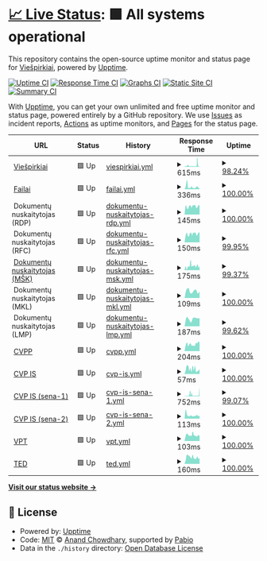 # [📈 Live Status](https://viespirkiu-grupe.github.io/status): <!--live status--> **🟩 All systems operational**

This repository contains the open-source uptime monitor and status page for [Viešpirkiai](https://viespirkiai.top), powered by [Upptime](https://github.com/upptime/upptime).

[![Uptime CI](https://github.com/viespirkiu-grupe/status/workflows/Uptime%20CI/badge.svg)](https://github.com/viespirkiu-grupe/status/actions?query=workflow%3A%22Uptime+CI%22)
[![Response Time CI](https://github.com/viespirkiu-grupe/status/workflows/Response%20Time%20CI/badge.svg)](https://github.com/viespirkiu-grupe/status/actions?query=workflow%3A%22Response+Time+CI%22)
[![Graphs CI](https://github.com/viespirkiu-grupe/status/workflows/Graphs%20CI/badge.svg)](https://github.com/viespirkiu-grupe/status/actions?query=workflow%3A%22Graphs+CI%22)
[![Static Site CI](https://github.com/viespirkiu-grupe/status/workflows/Static%20Site%20CI/badge.svg)](https://github.com/viespirkiu-grupe/status/actions?query=workflow%3A%22Static+Site+CI%22)
[![Summary CI](https://github.com/viespirkiu-grupe/status/workflows/Summary%20CI/badge.svg)](https://github.com/viespirkiu-grupe/status/actions?query=workflow%3A%22Summary+CI%22)

With [Upptime](https://upptime.js.org), you can get your own unlimited and free uptime monitor and status page, powered entirely by a GitHub repository. We use [Issues](https://github.com/viespirkiu-grupe/status/issues) as incident reports, [Actions](https://github.com/viespirkiu-grupe/status/actions) as uptime monitors, and [Pages](https://viespirkiu-grupe.github.io/status) for the status page.

<!--start: status pages-->
<!-- This summary is generated by Upptime (https://github.com/upptime/upptime) -->
<!-- Do not edit this manually, your changes will be overwritten -->
<!-- prettier-ignore -->
| URL | Status | History | Response Time | Uptime |
| --- | ------ | ------- | ------------- | ------ |
| <img alt="" src="https://viespirkiai.top/icons/icon.png" height="13"> [Viešpirkiai](https://viespirkiai.top) | 🟩 Up | [viespirkiai.yml](https://github.com/Viespirkiu-grupe/status/commits/HEAD/history/viespirkiai.yml) | <details><summary><img alt="Response time graph" src="./graphs/viespirkiai/response-time-week.png" height="20"> 615ms</summary><br><a href="https://status.viespirkiai.top/history/viespirkiai"><img alt="Response time 572" src="https://img.shields.io/endpoint?url=https%3A%2F%2Fraw.githubusercontent.com%2FViespirkiu-grupe%2Fstatus%2FHEAD%2Fapi%2Fviespirkiai%2Fresponse-time.json"></a><br><a href="https://status.viespirkiai.top/history/viespirkiai"><img alt="24-hour response time 267" src="https://img.shields.io/endpoint?url=https%3A%2F%2Fraw.githubusercontent.com%2FViespirkiu-grupe%2Fstatus%2FHEAD%2Fapi%2Fviespirkiai%2Fresponse-time-day.json"></a><br><a href="https://status.viespirkiai.top/history/viespirkiai"><img alt="7-day response time 615" src="https://img.shields.io/endpoint?url=https%3A%2F%2Fraw.githubusercontent.com%2FViespirkiu-grupe%2Fstatus%2FHEAD%2Fapi%2Fviespirkiai%2Fresponse-time-week.json"></a><br><a href="https://status.viespirkiai.top/history/viespirkiai"><img alt="30-day response time 572" src="https://img.shields.io/endpoint?url=https%3A%2F%2Fraw.githubusercontent.com%2FViespirkiu-grupe%2Fstatus%2FHEAD%2Fapi%2Fviespirkiai%2Fresponse-time-month.json"></a><br><a href="https://status.viespirkiai.top/history/viespirkiai"><img alt="1-year response time 572" src="https://img.shields.io/endpoint?url=https%3A%2F%2Fraw.githubusercontent.com%2FViespirkiu-grupe%2Fstatus%2FHEAD%2Fapi%2Fviespirkiai%2Fresponse-time-year.json"></a></details> | <details><summary><a href="https://status.viespirkiai.top/history/viespirkiai">98.24%</a></summary><a href="https://status.viespirkiai.top/history/viespirkiai"><img alt="All-time uptime 98.30%" src="https://img.shields.io/endpoint?url=https%3A%2F%2Fraw.githubusercontent.com%2FViespirkiu-grupe%2Fstatus%2FHEAD%2Fapi%2Fviespirkiai%2Fuptime.json"></a><br><a href="https://status.viespirkiai.top/history/viespirkiai"><img alt="24-hour uptime 100.00%" src="https://img.shields.io/endpoint?url=https%3A%2F%2Fraw.githubusercontent.com%2FViespirkiu-grupe%2Fstatus%2FHEAD%2Fapi%2Fviespirkiai%2Fuptime-day.json"></a><br><a href="https://status.viespirkiai.top/history/viespirkiai"><img alt="7-day uptime 98.24%" src="https://img.shields.io/endpoint?url=https%3A%2F%2Fraw.githubusercontent.com%2FViespirkiu-grupe%2Fstatus%2FHEAD%2Fapi%2Fviespirkiai%2Fuptime-week.json"></a><br><a href="https://status.viespirkiai.top/history/viespirkiai"><img alt="30-day uptime 98.30%" src="https://img.shields.io/endpoint?url=https%3A%2F%2Fraw.githubusercontent.com%2FViespirkiu-grupe%2Fstatus%2FHEAD%2Fapi%2Fviespirkiai%2Fuptime-month.json"></a><br><a href="https://status.viespirkiai.top/history/viespirkiai"><img alt="1-year uptime 98.30%" src="https://img.shields.io/endpoint?url=https%3A%2F%2Fraw.githubusercontent.com%2FViespirkiu-grupe%2Fstatus%2FHEAD%2Fapi%2Fviespirkiai%2Fuptime-year.json"></a></details>
| <img alt="" src="https://viespirkiai.top/icons/icon.png" height="13"> [Failai](https://failai.viespirkiai.top) | 🟩 Up | [failai.yml](https://github.com/Viespirkiu-grupe/status/commits/HEAD/history/failai.yml) | <details><summary><img alt="Response time graph" src="./graphs/failai/response-time-week.png" height="20"> 336ms</summary><br><a href="https://status.viespirkiai.top/history/failai"><img alt="Response time 300" src="https://img.shields.io/endpoint?url=https%3A%2F%2Fraw.githubusercontent.com%2FViespirkiu-grupe%2Fstatus%2FHEAD%2Fapi%2Ffailai%2Fresponse-time.json"></a><br><a href="https://status.viespirkiai.top/history/failai"><img alt="24-hour response time 118" src="https://img.shields.io/endpoint?url=https%3A%2F%2Fraw.githubusercontent.com%2FViespirkiu-grupe%2Fstatus%2FHEAD%2Fapi%2Ffailai%2Fresponse-time-day.json"></a><br><a href="https://status.viespirkiai.top/history/failai"><img alt="7-day response time 336" src="https://img.shields.io/endpoint?url=https%3A%2F%2Fraw.githubusercontent.com%2FViespirkiu-grupe%2Fstatus%2FHEAD%2Fapi%2Ffailai%2Fresponse-time-week.json"></a><br><a href="https://status.viespirkiai.top/history/failai"><img alt="30-day response time 300" src="https://img.shields.io/endpoint?url=https%3A%2F%2Fraw.githubusercontent.com%2FViespirkiu-grupe%2Fstatus%2FHEAD%2Fapi%2Ffailai%2Fresponse-time-month.json"></a><br><a href="https://status.viespirkiai.top/history/failai"><img alt="1-year response time 300" src="https://img.shields.io/endpoint?url=https%3A%2F%2Fraw.githubusercontent.com%2FViespirkiu-grupe%2Fstatus%2FHEAD%2Fapi%2Ffailai%2Fresponse-time-year.json"></a></details> | <details><summary><a href="https://status.viespirkiai.top/history/failai">100.00%</a></summary><a href="https://status.viespirkiai.top/history/failai"><img alt="All-time uptime 100.00%" src="https://img.shields.io/endpoint?url=https%3A%2F%2Fraw.githubusercontent.com%2FViespirkiu-grupe%2Fstatus%2FHEAD%2Fapi%2Ffailai%2Fuptime.json"></a><br><a href="https://status.viespirkiai.top/history/failai"><img alt="24-hour uptime 100.00%" src="https://img.shields.io/endpoint?url=https%3A%2F%2Fraw.githubusercontent.com%2FViespirkiu-grupe%2Fstatus%2FHEAD%2Fapi%2Ffailai%2Fuptime-day.json"></a><br><a href="https://status.viespirkiai.top/history/failai"><img alt="7-day uptime 100.00%" src="https://img.shields.io/endpoint?url=https%3A%2F%2Fraw.githubusercontent.com%2FViespirkiu-grupe%2Fstatus%2FHEAD%2Fapi%2Ffailai%2Fuptime-week.json"></a><br><a href="https://status.viespirkiai.top/history/failai"><img alt="30-day uptime 100.00%" src="https://img.shields.io/endpoint?url=https%3A%2F%2Fraw.githubusercontent.com%2FViespirkiu-grupe%2Fstatus%2FHEAD%2Fapi%2Ffailai%2Fuptime-month.json"></a><br><a href="https://status.viespirkiai.top/history/failai"><img alt="1-year uptime 100.00%" src="https://img.shields.io/endpoint?url=https%3A%2F%2Fraw.githubusercontent.com%2FViespirkiu-grupe%2Fstatus%2FHEAD%2Fapi%2Ffailai%2Fuptime-year.json"></a></details>
| <img alt="" src="https://images.emojiterra.com/google/noto-emoji/unicode-16.0/color/1024px/1f4d1.png" height="13"> Dokumentų nuskaitytojas (RDP) | 🟩 Up | [dokumentu-nuskaitytojas-rdp.yml](https://github.com/Viespirkiu-grupe/status/commits/HEAD/history/dokumentu-nuskaitytojas-rdp.yml) | <details><summary><img alt="Response time graph" src="./graphs/dokumentu-nuskaitytojas-rdp/response-time-week.png" height="20"> 145ms</summary><br><a href="https://status.viespirkiai.top/history/dokumentu-nuskaitytojas-rdp"><img alt="Response time 137" src="https://img.shields.io/endpoint?url=https%3A%2F%2Fraw.githubusercontent.com%2FViespirkiu-grupe%2Fstatus%2FHEAD%2Fapi%2Fdokumentu-nuskaitytojas-rdp%2Fresponse-time.json"></a><br><a href="https://status.viespirkiai.top/history/dokumentu-nuskaitytojas-rdp"><img alt="24-hour response time 160" src="https://img.shields.io/endpoint?url=https%3A%2F%2Fraw.githubusercontent.com%2FViespirkiu-grupe%2Fstatus%2FHEAD%2Fapi%2Fdokumentu-nuskaitytojas-rdp%2Fresponse-time-day.json"></a><br><a href="https://status.viespirkiai.top/history/dokumentu-nuskaitytojas-rdp"><img alt="7-day response time 145" src="https://img.shields.io/endpoint?url=https%3A%2F%2Fraw.githubusercontent.com%2FViespirkiu-grupe%2Fstatus%2FHEAD%2Fapi%2Fdokumentu-nuskaitytojas-rdp%2Fresponse-time-week.json"></a><br><a href="https://status.viespirkiai.top/history/dokumentu-nuskaitytojas-rdp"><img alt="30-day response time 137" src="https://img.shields.io/endpoint?url=https%3A%2F%2Fraw.githubusercontent.com%2FViespirkiu-grupe%2Fstatus%2FHEAD%2Fapi%2Fdokumentu-nuskaitytojas-rdp%2Fresponse-time-month.json"></a><br><a href="https://status.viespirkiai.top/history/dokumentu-nuskaitytojas-rdp"><img alt="1-year response time 137" src="https://img.shields.io/endpoint?url=https%3A%2F%2Fraw.githubusercontent.com%2FViespirkiu-grupe%2Fstatus%2FHEAD%2Fapi%2Fdokumentu-nuskaitytojas-rdp%2Fresponse-time-year.json"></a></details> | <details><summary><a href="https://status.viespirkiai.top/history/dokumentu-nuskaitytojas-rdp">100.00%</a></summary><a href="https://status.viespirkiai.top/history/dokumentu-nuskaitytojas-rdp"><img alt="All-time uptime 100.00%" src="https://img.shields.io/endpoint?url=https%3A%2F%2Fraw.githubusercontent.com%2FViespirkiu-grupe%2Fstatus%2FHEAD%2Fapi%2Fdokumentu-nuskaitytojas-rdp%2Fuptime.json"></a><br><a href="https://status.viespirkiai.top/history/dokumentu-nuskaitytojas-rdp"><img alt="24-hour uptime 100.00%" src="https://img.shields.io/endpoint?url=https%3A%2F%2Fraw.githubusercontent.com%2FViespirkiu-grupe%2Fstatus%2FHEAD%2Fapi%2Fdokumentu-nuskaitytojas-rdp%2Fuptime-day.json"></a><br><a href="https://status.viespirkiai.top/history/dokumentu-nuskaitytojas-rdp"><img alt="7-day uptime 100.00%" src="https://img.shields.io/endpoint?url=https%3A%2F%2Fraw.githubusercontent.com%2FViespirkiu-grupe%2Fstatus%2FHEAD%2Fapi%2Fdokumentu-nuskaitytojas-rdp%2Fuptime-week.json"></a><br><a href="https://status.viespirkiai.top/history/dokumentu-nuskaitytojas-rdp"><img alt="30-day uptime 100.00%" src="https://img.shields.io/endpoint?url=https%3A%2F%2Fraw.githubusercontent.com%2FViespirkiu-grupe%2Fstatus%2FHEAD%2Fapi%2Fdokumentu-nuskaitytojas-rdp%2Fuptime-month.json"></a><br><a href="https://status.viespirkiai.top/history/dokumentu-nuskaitytojas-rdp"><img alt="1-year uptime 100.00%" src="https://img.shields.io/endpoint?url=https%3A%2F%2Fraw.githubusercontent.com%2FViespirkiu-grupe%2Fstatus%2FHEAD%2Fapi%2Fdokumentu-nuskaitytojas-rdp%2Fuptime-year.json"></a></details>
| <img alt="" src="https://images.emojiterra.com/google/noto-emoji/unicode-16.0/color/1024px/1f4d1.png" height="13"> Dokumentų nuskaitytojas (RFC) | 🟩 Up | [dokumentu-nuskaitytojas-rfc.yml](https://github.com/Viespirkiu-grupe/status/commits/HEAD/history/dokumentu-nuskaitytojas-rfc.yml) | <details><summary><img alt="Response time graph" src="./graphs/dokumentu-nuskaitytojas-rfc/response-time-week.png" height="20"> 150ms</summary><br><a href="https://status.viespirkiai.top/history/dokumentu-nuskaitytojas-rfc"><img alt="Response time 146" src="https://img.shields.io/endpoint?url=https%3A%2F%2Fraw.githubusercontent.com%2FViespirkiu-grupe%2Fstatus%2FHEAD%2Fapi%2Fdokumentu-nuskaitytojas-rfc%2Fresponse-time.json"></a><br><a href="https://status.viespirkiai.top/history/dokumentu-nuskaitytojas-rfc"><img alt="24-hour response time 173" src="https://img.shields.io/endpoint?url=https%3A%2F%2Fraw.githubusercontent.com%2FViespirkiu-grupe%2Fstatus%2FHEAD%2Fapi%2Fdokumentu-nuskaitytojas-rfc%2Fresponse-time-day.json"></a><br><a href="https://status.viespirkiai.top/history/dokumentu-nuskaitytojas-rfc"><img alt="7-day response time 150" src="https://img.shields.io/endpoint?url=https%3A%2F%2Fraw.githubusercontent.com%2FViespirkiu-grupe%2Fstatus%2FHEAD%2Fapi%2Fdokumentu-nuskaitytojas-rfc%2Fresponse-time-week.json"></a><br><a href="https://status.viespirkiai.top/history/dokumentu-nuskaitytojas-rfc"><img alt="30-day response time 146" src="https://img.shields.io/endpoint?url=https%3A%2F%2Fraw.githubusercontent.com%2FViespirkiu-grupe%2Fstatus%2FHEAD%2Fapi%2Fdokumentu-nuskaitytojas-rfc%2Fresponse-time-month.json"></a><br><a href="https://status.viespirkiai.top/history/dokumentu-nuskaitytojas-rfc"><img alt="1-year response time 146" src="https://img.shields.io/endpoint?url=https%3A%2F%2Fraw.githubusercontent.com%2FViespirkiu-grupe%2Fstatus%2FHEAD%2Fapi%2Fdokumentu-nuskaitytojas-rfc%2Fresponse-time-year.json"></a></details> | <details><summary><a href="https://status.viespirkiai.top/history/dokumentu-nuskaitytojas-rfc">99.95%</a></summary><a href="https://status.viespirkiai.top/history/dokumentu-nuskaitytojas-rfc"><img alt="All-time uptime 99.95%" src="https://img.shields.io/endpoint?url=https%3A%2F%2Fraw.githubusercontent.com%2FViespirkiu-grupe%2Fstatus%2FHEAD%2Fapi%2Fdokumentu-nuskaitytojas-rfc%2Fuptime.json"></a><br><a href="https://status.viespirkiai.top/history/dokumentu-nuskaitytojas-rfc"><img alt="24-hour uptime 100.00%" src="https://img.shields.io/endpoint?url=https%3A%2F%2Fraw.githubusercontent.com%2FViespirkiu-grupe%2Fstatus%2FHEAD%2Fapi%2Fdokumentu-nuskaitytojas-rfc%2Fuptime-day.json"></a><br><a href="https://status.viespirkiai.top/history/dokumentu-nuskaitytojas-rfc"><img alt="7-day uptime 99.95%" src="https://img.shields.io/endpoint?url=https%3A%2F%2Fraw.githubusercontent.com%2FViespirkiu-grupe%2Fstatus%2FHEAD%2Fapi%2Fdokumentu-nuskaitytojas-rfc%2Fuptime-week.json"></a><br><a href="https://status.viespirkiai.top/history/dokumentu-nuskaitytojas-rfc"><img alt="30-day uptime 99.95%" src="https://img.shields.io/endpoint?url=https%3A%2F%2Fraw.githubusercontent.com%2FViespirkiu-grupe%2Fstatus%2FHEAD%2Fapi%2Fdokumentu-nuskaitytojas-rfc%2Fuptime-month.json"></a><br><a href="https://status.viespirkiai.top/history/dokumentu-nuskaitytojas-rfc"><img alt="1-year uptime 99.95%" src="https://img.shields.io/endpoint?url=https%3A%2F%2Fraw.githubusercontent.com%2FViespirkiu-grupe%2Fstatus%2FHEAD%2Fapi%2Fdokumentu-nuskaitytojas-rfc%2Fuptime-year.json"></a></details>
| <img alt="" src="https://images.emojiterra.com/google/noto-emoji/unicode-16.0/color/1024px/1f4d1.png" height="13"> [Dokumentų nuskaitytojas (MŠK)](https://skaitytojas.poci.us/healthz) | 🟩 Up | [dokumentu-nuskaitytojas-msk.yml](https://github.com/Viespirkiu-grupe/status/commits/HEAD/history/dokumentu-nuskaitytojas-msk.yml) | <details><summary><img alt="Response time graph" src="./graphs/dokumentu-nuskaitytojas-msk/response-time-week.png" height="20"> 175ms</summary><br><a href="https://status.viespirkiai.top/history/dokumentu-nuskaitytojas-msk"><img alt="Response time 160" src="https://img.shields.io/endpoint?url=https%3A%2F%2Fraw.githubusercontent.com%2FViespirkiu-grupe%2Fstatus%2FHEAD%2Fapi%2Fdokumentu-nuskaitytojas-msk%2Fresponse-time.json"></a><br><a href="https://status.viespirkiai.top/history/dokumentu-nuskaitytojas-msk"><img alt="24-hour response time 177" src="https://img.shields.io/endpoint?url=https%3A%2F%2Fraw.githubusercontent.com%2FViespirkiu-grupe%2Fstatus%2FHEAD%2Fapi%2Fdokumentu-nuskaitytojas-msk%2Fresponse-time-day.json"></a><br><a href="https://status.viespirkiai.top/history/dokumentu-nuskaitytojas-msk"><img alt="7-day response time 175" src="https://img.shields.io/endpoint?url=https%3A%2F%2Fraw.githubusercontent.com%2FViespirkiu-grupe%2Fstatus%2FHEAD%2Fapi%2Fdokumentu-nuskaitytojas-msk%2Fresponse-time-week.json"></a><br><a href="https://status.viespirkiai.top/history/dokumentu-nuskaitytojas-msk"><img alt="30-day response time 160" src="https://img.shields.io/endpoint?url=https%3A%2F%2Fraw.githubusercontent.com%2FViespirkiu-grupe%2Fstatus%2FHEAD%2Fapi%2Fdokumentu-nuskaitytojas-msk%2Fresponse-time-month.json"></a><br><a href="https://status.viespirkiai.top/history/dokumentu-nuskaitytojas-msk"><img alt="1-year response time 160" src="https://img.shields.io/endpoint?url=https%3A%2F%2Fraw.githubusercontent.com%2FViespirkiu-grupe%2Fstatus%2FHEAD%2Fapi%2Fdokumentu-nuskaitytojas-msk%2Fresponse-time-year.json"></a></details> | <details><summary><a href="https://status.viespirkiai.top/history/dokumentu-nuskaitytojas-msk">99.37%</a></summary><a href="https://status.viespirkiai.top/history/dokumentu-nuskaitytojas-msk"><img alt="All-time uptime 99.37%" src="https://img.shields.io/endpoint?url=https%3A%2F%2Fraw.githubusercontent.com%2FViespirkiu-grupe%2Fstatus%2FHEAD%2Fapi%2Fdokumentu-nuskaitytojas-msk%2Fuptime.json"></a><br><a href="https://status.viespirkiai.top/history/dokumentu-nuskaitytojas-msk"><img alt="24-hour uptime 97.46%" src="https://img.shields.io/endpoint?url=https%3A%2F%2Fraw.githubusercontent.com%2FViespirkiu-grupe%2Fstatus%2FHEAD%2Fapi%2Fdokumentu-nuskaitytojas-msk%2Fuptime-day.json"></a><br><a href="https://status.viespirkiai.top/history/dokumentu-nuskaitytojas-msk"><img alt="7-day uptime 99.37%" src="https://img.shields.io/endpoint?url=https%3A%2F%2Fraw.githubusercontent.com%2FViespirkiu-grupe%2Fstatus%2FHEAD%2Fapi%2Fdokumentu-nuskaitytojas-msk%2Fuptime-week.json"></a><br><a href="https://status.viespirkiai.top/history/dokumentu-nuskaitytojas-msk"><img alt="30-day uptime 99.37%" src="https://img.shields.io/endpoint?url=https%3A%2F%2Fraw.githubusercontent.com%2FViespirkiu-grupe%2Fstatus%2FHEAD%2Fapi%2Fdokumentu-nuskaitytojas-msk%2Fuptime-month.json"></a><br><a href="https://status.viespirkiai.top/history/dokumentu-nuskaitytojas-msk"><img alt="1-year uptime 99.37%" src="https://img.shields.io/endpoint?url=https%3A%2F%2Fraw.githubusercontent.com%2FViespirkiu-grupe%2Fstatus%2FHEAD%2Fapi%2Fdokumentu-nuskaitytojas-msk%2Fuptime-year.json"></a></details>
| <img alt="" src="https://images.emojiterra.com/google/noto-emoji/unicode-16.0/color/1024px/1f4d1.png" height="13"> Dokumentų nuskaitytojas (MKL) | 🟩 Up | [dokumentu-nuskaitytojas-mkl.yml](https://github.com/Viespirkiu-grupe/status/commits/HEAD/history/dokumentu-nuskaitytojas-mkl.yml) | <details><summary><img alt="Response time graph" src="./graphs/dokumentu-nuskaitytojas-mkl/response-time-week.png" height="20"> 109ms</summary><br><a href="https://status.viespirkiai.top/history/dokumentu-nuskaitytojas-mkl"><img alt="Response time 109" src="https://img.shields.io/endpoint?url=https%3A%2F%2Fraw.githubusercontent.com%2FViespirkiu-grupe%2Fstatus%2FHEAD%2Fapi%2Fdokumentu-nuskaitytojas-mkl%2Fresponse-time.json"></a><br><a href="https://status.viespirkiai.top/history/dokumentu-nuskaitytojas-mkl"><img alt="24-hour response time 102" src="https://img.shields.io/endpoint?url=https%3A%2F%2Fraw.githubusercontent.com%2FViespirkiu-grupe%2Fstatus%2FHEAD%2Fapi%2Fdokumentu-nuskaitytojas-mkl%2Fresponse-time-day.json"></a><br><a href="https://status.viespirkiai.top/history/dokumentu-nuskaitytojas-mkl"><img alt="7-day response time 109" src="https://img.shields.io/endpoint?url=https%3A%2F%2Fraw.githubusercontent.com%2FViespirkiu-grupe%2Fstatus%2FHEAD%2Fapi%2Fdokumentu-nuskaitytojas-mkl%2Fresponse-time-week.json"></a><br><a href="https://status.viespirkiai.top/history/dokumentu-nuskaitytojas-mkl"><img alt="30-day response time 109" src="https://img.shields.io/endpoint?url=https%3A%2F%2Fraw.githubusercontent.com%2FViespirkiu-grupe%2Fstatus%2FHEAD%2Fapi%2Fdokumentu-nuskaitytojas-mkl%2Fresponse-time-month.json"></a><br><a href="https://status.viespirkiai.top/history/dokumentu-nuskaitytojas-mkl"><img alt="1-year response time 109" src="https://img.shields.io/endpoint?url=https%3A%2F%2Fraw.githubusercontent.com%2FViespirkiu-grupe%2Fstatus%2FHEAD%2Fapi%2Fdokumentu-nuskaitytojas-mkl%2Fresponse-time-year.json"></a></details> | <details><summary><a href="https://status.viespirkiai.top/history/dokumentu-nuskaitytojas-mkl">100.00%</a></summary><a href="https://status.viespirkiai.top/history/dokumentu-nuskaitytojas-mkl"><img alt="All-time uptime 100.00%" src="https://img.shields.io/endpoint?url=https%3A%2F%2Fraw.githubusercontent.com%2FViespirkiu-grupe%2Fstatus%2FHEAD%2Fapi%2Fdokumentu-nuskaitytojas-mkl%2Fuptime.json"></a><br><a href="https://status.viespirkiai.top/history/dokumentu-nuskaitytojas-mkl"><img alt="24-hour uptime 100.00%" src="https://img.shields.io/endpoint?url=https%3A%2F%2Fraw.githubusercontent.com%2FViespirkiu-grupe%2Fstatus%2FHEAD%2Fapi%2Fdokumentu-nuskaitytojas-mkl%2Fuptime-day.json"></a><br><a href="https://status.viespirkiai.top/history/dokumentu-nuskaitytojas-mkl"><img alt="7-day uptime 100.00%" src="https://img.shields.io/endpoint?url=https%3A%2F%2Fraw.githubusercontent.com%2FViespirkiu-grupe%2Fstatus%2FHEAD%2Fapi%2Fdokumentu-nuskaitytojas-mkl%2Fuptime-week.json"></a><br><a href="https://status.viespirkiai.top/history/dokumentu-nuskaitytojas-mkl"><img alt="30-day uptime 100.00%" src="https://img.shields.io/endpoint?url=https%3A%2F%2Fraw.githubusercontent.com%2FViespirkiu-grupe%2Fstatus%2FHEAD%2Fapi%2Fdokumentu-nuskaitytojas-mkl%2Fuptime-month.json"></a><br><a href="https://status.viespirkiai.top/history/dokumentu-nuskaitytojas-mkl"><img alt="1-year uptime 100.00%" src="https://img.shields.io/endpoint?url=https%3A%2F%2Fraw.githubusercontent.com%2FViespirkiu-grupe%2Fstatus%2FHEAD%2Fapi%2Fdokumentu-nuskaitytojas-mkl%2Fuptime-year.json"></a></details>
| <img alt="" src="https://images.emojiterra.com/google/noto-emoji/unicode-16.0/color/1024px/1f4d1.png" height="13"> Dokumentų nuskaitytojas (LMP) | 🟩 Up | [dokumentu-nuskaitytojas-lmp.yml](https://github.com/Viespirkiu-grupe/status/commits/HEAD/history/dokumentu-nuskaitytojas-lmp.yml) | <details><summary><img alt="Response time graph" src="./graphs/dokumentu-nuskaitytojas-lmp/response-time-week.png" height="20"> 187ms</summary><br><a href="https://status.viespirkiai.top/history/dokumentu-nuskaitytojas-lmp"><img alt="Response time 187" src="https://img.shields.io/endpoint?url=https%3A%2F%2Fraw.githubusercontent.com%2FViespirkiu-grupe%2Fstatus%2FHEAD%2Fapi%2Fdokumentu-nuskaitytojas-lmp%2Fresponse-time.json"></a><br><a href="https://status.viespirkiai.top/history/dokumentu-nuskaitytojas-lmp"><img alt="24-hour response time 199" src="https://img.shields.io/endpoint?url=https%3A%2F%2Fraw.githubusercontent.com%2FViespirkiu-grupe%2Fstatus%2FHEAD%2Fapi%2Fdokumentu-nuskaitytojas-lmp%2Fresponse-time-day.json"></a><br><a href="https://status.viespirkiai.top/history/dokumentu-nuskaitytojas-lmp"><img alt="7-day response time 187" src="https://img.shields.io/endpoint?url=https%3A%2F%2Fraw.githubusercontent.com%2FViespirkiu-grupe%2Fstatus%2FHEAD%2Fapi%2Fdokumentu-nuskaitytojas-lmp%2Fresponse-time-week.json"></a><br><a href="https://status.viespirkiai.top/history/dokumentu-nuskaitytojas-lmp"><img alt="30-day response time 187" src="https://img.shields.io/endpoint?url=https%3A%2F%2Fraw.githubusercontent.com%2FViespirkiu-grupe%2Fstatus%2FHEAD%2Fapi%2Fdokumentu-nuskaitytojas-lmp%2Fresponse-time-month.json"></a><br><a href="https://status.viespirkiai.top/history/dokumentu-nuskaitytojas-lmp"><img alt="1-year response time 187" src="https://img.shields.io/endpoint?url=https%3A%2F%2Fraw.githubusercontent.com%2FViespirkiu-grupe%2Fstatus%2FHEAD%2Fapi%2Fdokumentu-nuskaitytojas-lmp%2Fresponse-time-year.json"></a></details> | <details><summary><a href="https://status.viespirkiai.top/history/dokumentu-nuskaitytojas-lmp">99.62%</a></summary><a href="https://status.viespirkiai.top/history/dokumentu-nuskaitytojas-lmp"><img alt="All-time uptime 99.62%" src="https://img.shields.io/endpoint?url=https%3A%2F%2Fraw.githubusercontent.com%2FViespirkiu-grupe%2Fstatus%2FHEAD%2Fapi%2Fdokumentu-nuskaitytojas-lmp%2Fuptime.json"></a><br><a href="https://status.viespirkiai.top/history/dokumentu-nuskaitytojas-lmp"><img alt="24-hour uptime 100.00%" src="https://img.shields.io/endpoint?url=https%3A%2F%2Fraw.githubusercontent.com%2FViespirkiu-grupe%2Fstatus%2FHEAD%2Fapi%2Fdokumentu-nuskaitytojas-lmp%2Fuptime-day.json"></a><br><a href="https://status.viespirkiai.top/history/dokumentu-nuskaitytojas-lmp"><img alt="7-day uptime 99.62%" src="https://img.shields.io/endpoint?url=https%3A%2F%2Fraw.githubusercontent.com%2FViespirkiu-grupe%2Fstatus%2FHEAD%2Fapi%2Fdokumentu-nuskaitytojas-lmp%2Fuptime-week.json"></a><br><a href="https://status.viespirkiai.top/history/dokumentu-nuskaitytojas-lmp"><img alt="30-day uptime 99.62%" src="https://img.shields.io/endpoint?url=https%3A%2F%2Fraw.githubusercontent.com%2FViespirkiu-grupe%2Fstatus%2FHEAD%2Fapi%2Fdokumentu-nuskaitytojas-lmp%2Fuptime-month.json"></a><br><a href="https://status.viespirkiai.top/history/dokumentu-nuskaitytojas-lmp"><img alt="1-year uptime 99.62%" src="https://img.shields.io/endpoint?url=https%3A%2F%2Fraw.githubusercontent.com%2FViespirkiu-grupe%2Fstatus%2FHEAD%2Fapi%2Fdokumentu-nuskaitytojas-lmp%2Fuptime-year.json"></a></details>
| <img alt="" src="https://icons.duckduckgo.com/ip3/cvpp.eviesiejipirkimai.lt.ico" height="13"> [CVPP](https://cvpp.eviesiejipirkimai.lt) | 🟩 Up | [cvpp.yml](https://github.com/Viespirkiu-grupe/status/commits/HEAD/history/cvpp.yml) | <details><summary><img alt="Response time graph" src="./graphs/cvpp/response-time-week.png" height="20"> 204ms</summary><br><a href="https://status.viespirkiai.top/history/cvpp"><img alt="Response time 192" src="https://img.shields.io/endpoint?url=https%3A%2F%2Fraw.githubusercontent.com%2FViespirkiu-grupe%2Fstatus%2FHEAD%2Fapi%2Fcvpp%2Fresponse-time.json"></a><br><a href="https://status.viespirkiai.top/history/cvpp"><img alt="24-hour response time 249" src="https://img.shields.io/endpoint?url=https%3A%2F%2Fraw.githubusercontent.com%2FViespirkiu-grupe%2Fstatus%2FHEAD%2Fapi%2Fcvpp%2Fresponse-time-day.json"></a><br><a href="https://status.viespirkiai.top/history/cvpp"><img alt="7-day response time 204" src="https://img.shields.io/endpoint?url=https%3A%2F%2Fraw.githubusercontent.com%2FViespirkiu-grupe%2Fstatus%2FHEAD%2Fapi%2Fcvpp%2Fresponse-time-week.json"></a><br><a href="https://status.viespirkiai.top/history/cvpp"><img alt="30-day response time 192" src="https://img.shields.io/endpoint?url=https%3A%2F%2Fraw.githubusercontent.com%2FViespirkiu-grupe%2Fstatus%2FHEAD%2Fapi%2Fcvpp%2Fresponse-time-month.json"></a><br><a href="https://status.viespirkiai.top/history/cvpp"><img alt="1-year response time 192" src="https://img.shields.io/endpoint?url=https%3A%2F%2Fraw.githubusercontent.com%2FViespirkiu-grupe%2Fstatus%2FHEAD%2Fapi%2Fcvpp%2Fresponse-time-year.json"></a></details> | <details><summary><a href="https://status.viespirkiai.top/history/cvpp">100.00%</a></summary><a href="https://status.viespirkiai.top/history/cvpp"><img alt="All-time uptime 100.00%" src="https://img.shields.io/endpoint?url=https%3A%2F%2Fraw.githubusercontent.com%2FViespirkiu-grupe%2Fstatus%2FHEAD%2Fapi%2Fcvpp%2Fuptime.json"></a><br><a href="https://status.viespirkiai.top/history/cvpp"><img alt="24-hour uptime 100.00%" src="https://img.shields.io/endpoint?url=https%3A%2F%2Fraw.githubusercontent.com%2FViespirkiu-grupe%2Fstatus%2FHEAD%2Fapi%2Fcvpp%2Fuptime-day.json"></a><br><a href="https://status.viespirkiai.top/history/cvpp"><img alt="7-day uptime 100.00%" src="https://img.shields.io/endpoint?url=https%3A%2F%2Fraw.githubusercontent.com%2FViespirkiu-grupe%2Fstatus%2FHEAD%2Fapi%2Fcvpp%2Fuptime-week.json"></a><br><a href="https://status.viespirkiai.top/history/cvpp"><img alt="30-day uptime 100.00%" src="https://img.shields.io/endpoint?url=https%3A%2F%2Fraw.githubusercontent.com%2FViespirkiu-grupe%2Fstatus%2FHEAD%2Fapi%2Fcvpp%2Fuptime-month.json"></a><br><a href="https://status.viespirkiai.top/history/cvpp"><img alt="1-year uptime 100.00%" src="https://img.shields.io/endpoint?url=https%3A%2F%2Fraw.githubusercontent.com%2FViespirkiu-grupe%2Fstatus%2FHEAD%2Fapi%2Fcvpp%2Fuptime-year.json"></a></details>
| <img alt="" src="https://icons.duckduckgo.com/ip3/viesiejipirkimai.lt.ico" height="13"> [CVP IS](https://viesiejipirkimai.lt) | 🟩 Up | [cvp-is.yml](https://github.com/Viespirkiu-grupe/status/commits/HEAD/history/cvp-is.yml) | <details><summary><img alt="Response time graph" src="./graphs/cvp-is/response-time-week.png" height="20"> 57ms</summary><br><a href="https://status.viespirkiai.top/history/cvp-is"><img alt="Response time 64" src="https://img.shields.io/endpoint?url=https%3A%2F%2Fraw.githubusercontent.com%2FViespirkiu-grupe%2Fstatus%2FHEAD%2Fapi%2Fcvp-is%2Fresponse-time.json"></a><br><a href="https://status.viespirkiai.top/history/cvp-is"><img alt="24-hour response time 56" src="https://img.shields.io/endpoint?url=https%3A%2F%2Fraw.githubusercontent.com%2FViespirkiu-grupe%2Fstatus%2FHEAD%2Fapi%2Fcvp-is%2Fresponse-time-day.json"></a><br><a href="https://status.viespirkiai.top/history/cvp-is"><img alt="7-day response time 57" src="https://img.shields.io/endpoint?url=https%3A%2F%2Fraw.githubusercontent.com%2FViespirkiu-grupe%2Fstatus%2FHEAD%2Fapi%2Fcvp-is%2Fresponse-time-week.json"></a><br><a href="https://status.viespirkiai.top/history/cvp-is"><img alt="30-day response time 64" src="https://img.shields.io/endpoint?url=https%3A%2F%2Fraw.githubusercontent.com%2FViespirkiu-grupe%2Fstatus%2FHEAD%2Fapi%2Fcvp-is%2Fresponse-time-month.json"></a><br><a href="https://status.viespirkiai.top/history/cvp-is"><img alt="1-year response time 64" src="https://img.shields.io/endpoint?url=https%3A%2F%2Fraw.githubusercontent.com%2FViespirkiu-grupe%2Fstatus%2FHEAD%2Fapi%2Fcvp-is%2Fresponse-time-year.json"></a></details> | <details><summary><a href="https://status.viespirkiai.top/history/cvp-is">100.00%</a></summary><a href="https://status.viespirkiai.top/history/cvp-is"><img alt="All-time uptime 100.00%" src="https://img.shields.io/endpoint?url=https%3A%2F%2Fraw.githubusercontent.com%2FViespirkiu-grupe%2Fstatus%2FHEAD%2Fapi%2Fcvp-is%2Fuptime.json"></a><br><a href="https://status.viespirkiai.top/history/cvp-is"><img alt="24-hour uptime 100.00%" src="https://img.shields.io/endpoint?url=https%3A%2F%2Fraw.githubusercontent.com%2FViespirkiu-grupe%2Fstatus%2FHEAD%2Fapi%2Fcvp-is%2Fuptime-day.json"></a><br><a href="https://status.viespirkiai.top/history/cvp-is"><img alt="7-day uptime 100.00%" src="https://img.shields.io/endpoint?url=https%3A%2F%2Fraw.githubusercontent.com%2FViespirkiu-grupe%2Fstatus%2FHEAD%2Fapi%2Fcvp-is%2Fuptime-week.json"></a><br><a href="https://status.viespirkiai.top/history/cvp-is"><img alt="30-day uptime 100.00%" src="https://img.shields.io/endpoint?url=https%3A%2F%2Fraw.githubusercontent.com%2FViespirkiu-grupe%2Fstatus%2FHEAD%2Fapi%2Fcvp-is%2Fuptime-month.json"></a><br><a href="https://status.viespirkiai.top/history/cvp-is"><img alt="1-year uptime 100.00%" src="https://img.shields.io/endpoint?url=https%3A%2F%2Fraw.githubusercontent.com%2FViespirkiu-grupe%2Fstatus%2FHEAD%2Fapi%2Fcvp-is%2Fuptime-year.json"></a></details>
| <img alt="" src="https://eviesiejipirkimai.lt/templates/vpt/cvpp_files/favicon0.png" height="13"> [CVP IS (sena-1)](https://eviesiejipirkimai.lt) | 🟩 Up | [cvp-is-sena-1.yml](https://github.com/Viespirkiu-grupe/status/commits/HEAD/history/cvp-is-sena-1.yml) | <details><summary><img alt="Response time graph" src="./graphs/cvp-is-sena-1/response-time-week.png" height="20"> 752ms</summary><br><a href="https://status.viespirkiai.top/history/cvp-is-sena-1"><img alt="Response time 610" src="https://img.shields.io/endpoint?url=https%3A%2F%2Fraw.githubusercontent.com%2FViespirkiu-grupe%2Fstatus%2FHEAD%2Fapi%2Fcvp-is-sena-1%2Fresponse-time.json"></a><br><a href="https://status.viespirkiai.top/history/cvp-is-sena-1"><img alt="24-hour response time 1875" src="https://img.shields.io/endpoint?url=https%3A%2F%2Fraw.githubusercontent.com%2FViespirkiu-grupe%2Fstatus%2FHEAD%2Fapi%2Fcvp-is-sena-1%2Fresponse-time-day.json"></a><br><a href="https://status.viespirkiai.top/history/cvp-is-sena-1"><img alt="7-day response time 752" src="https://img.shields.io/endpoint?url=https%3A%2F%2Fraw.githubusercontent.com%2FViespirkiu-grupe%2Fstatus%2FHEAD%2Fapi%2Fcvp-is-sena-1%2Fresponse-time-week.json"></a><br><a href="https://status.viespirkiai.top/history/cvp-is-sena-1"><img alt="30-day response time 610" src="https://img.shields.io/endpoint?url=https%3A%2F%2Fraw.githubusercontent.com%2FViespirkiu-grupe%2Fstatus%2FHEAD%2Fapi%2Fcvp-is-sena-1%2Fresponse-time-month.json"></a><br><a href="https://status.viespirkiai.top/history/cvp-is-sena-1"><img alt="1-year response time 610" src="https://img.shields.io/endpoint?url=https%3A%2F%2Fraw.githubusercontent.com%2FViespirkiu-grupe%2Fstatus%2FHEAD%2Fapi%2Fcvp-is-sena-1%2Fresponse-time-year.json"></a></details> | <details><summary><a href="https://status.viespirkiai.top/history/cvp-is-sena-1">99.07%</a></summary><a href="https://status.viespirkiai.top/history/cvp-is-sena-1"><img alt="All-time uptime 99.10%" src="https://img.shields.io/endpoint?url=https%3A%2F%2Fraw.githubusercontent.com%2FViespirkiu-grupe%2Fstatus%2FHEAD%2Fapi%2Fcvp-is-sena-1%2Fuptime.json"></a><br><a href="https://status.viespirkiai.top/history/cvp-is-sena-1"><img alt="24-hour uptime 95.98%" src="https://img.shields.io/endpoint?url=https%3A%2F%2Fraw.githubusercontent.com%2FViespirkiu-grupe%2Fstatus%2FHEAD%2Fapi%2Fcvp-is-sena-1%2Fuptime-day.json"></a><br><a href="https://status.viespirkiai.top/history/cvp-is-sena-1"><img alt="7-day uptime 99.07%" src="https://img.shields.io/endpoint?url=https%3A%2F%2Fraw.githubusercontent.com%2FViespirkiu-grupe%2Fstatus%2FHEAD%2Fapi%2Fcvp-is-sena-1%2Fuptime-week.json"></a><br><a href="https://status.viespirkiai.top/history/cvp-is-sena-1"><img alt="30-day uptime 99.10%" src="https://img.shields.io/endpoint?url=https%3A%2F%2Fraw.githubusercontent.com%2FViespirkiu-grupe%2Fstatus%2FHEAD%2Fapi%2Fcvp-is-sena-1%2Fuptime-month.json"></a><br><a href="https://status.viespirkiai.top/history/cvp-is-sena-1"><img alt="1-year uptime 99.10%" src="https://img.shields.io/endpoint?url=https%3A%2F%2Fraw.githubusercontent.com%2FViespirkiu-grupe%2Fstatus%2FHEAD%2Fapi%2Fcvp-is-sena-1%2Fuptime-year.json"></a></details>
| <img alt="" src="https://icons.duckduckgo.com/ip3/pirkimai.eviesiejipirkimai.lt.ico" height="13"> [CVP IS (sena-2)](https://pirkimai.eviesiejipirkimai.lt) | 🟩 Up | [cvp-is-sena-2.yml](https://github.com/Viespirkiu-grupe/status/commits/HEAD/history/cvp-is-sena-2.yml) | <details><summary><img alt="Response time graph" src="./graphs/cvp-is-sena-2/response-time-week.png" height="20"> 113ms</summary><br><a href="https://status.viespirkiai.top/history/cvp-is-sena-2"><img alt="Response time 119" src="https://img.shields.io/endpoint?url=https%3A%2F%2Fraw.githubusercontent.com%2FViespirkiu-grupe%2Fstatus%2FHEAD%2Fapi%2Fcvp-is-sena-2%2Fresponse-time.json"></a><br><a href="https://status.viespirkiai.top/history/cvp-is-sena-2"><img alt="24-hour response time 105" src="https://img.shields.io/endpoint?url=https%3A%2F%2Fraw.githubusercontent.com%2FViespirkiu-grupe%2Fstatus%2FHEAD%2Fapi%2Fcvp-is-sena-2%2Fresponse-time-day.json"></a><br><a href="https://status.viespirkiai.top/history/cvp-is-sena-2"><img alt="7-day response time 113" src="https://img.shields.io/endpoint?url=https%3A%2F%2Fraw.githubusercontent.com%2FViespirkiu-grupe%2Fstatus%2FHEAD%2Fapi%2Fcvp-is-sena-2%2Fresponse-time-week.json"></a><br><a href="https://status.viespirkiai.top/history/cvp-is-sena-2"><img alt="30-day response time 119" src="https://img.shields.io/endpoint?url=https%3A%2F%2Fraw.githubusercontent.com%2FViespirkiu-grupe%2Fstatus%2FHEAD%2Fapi%2Fcvp-is-sena-2%2Fresponse-time-month.json"></a><br><a href="https://status.viespirkiai.top/history/cvp-is-sena-2"><img alt="1-year response time 119" src="https://img.shields.io/endpoint?url=https%3A%2F%2Fraw.githubusercontent.com%2FViespirkiu-grupe%2Fstatus%2FHEAD%2Fapi%2Fcvp-is-sena-2%2Fresponse-time-year.json"></a></details> | <details><summary><a href="https://status.viespirkiai.top/history/cvp-is-sena-2">100.00%</a></summary><a href="https://status.viespirkiai.top/history/cvp-is-sena-2"><img alt="All-time uptime 100.00%" src="https://img.shields.io/endpoint?url=https%3A%2F%2Fraw.githubusercontent.com%2FViespirkiu-grupe%2Fstatus%2FHEAD%2Fapi%2Fcvp-is-sena-2%2Fuptime.json"></a><br><a href="https://status.viespirkiai.top/history/cvp-is-sena-2"><img alt="24-hour uptime 100.00%" src="https://img.shields.io/endpoint?url=https%3A%2F%2Fraw.githubusercontent.com%2FViespirkiu-grupe%2Fstatus%2FHEAD%2Fapi%2Fcvp-is-sena-2%2Fuptime-day.json"></a><br><a href="https://status.viespirkiai.top/history/cvp-is-sena-2"><img alt="7-day uptime 100.00%" src="https://img.shields.io/endpoint?url=https%3A%2F%2Fraw.githubusercontent.com%2FViespirkiu-grupe%2Fstatus%2FHEAD%2Fapi%2Fcvp-is-sena-2%2Fuptime-week.json"></a><br><a href="https://status.viespirkiai.top/history/cvp-is-sena-2"><img alt="30-day uptime 100.00%" src="https://img.shields.io/endpoint?url=https%3A%2F%2Fraw.githubusercontent.com%2FViespirkiu-grupe%2Fstatus%2FHEAD%2Fapi%2Fcvp-is-sena-2%2Fuptime-month.json"></a><br><a href="https://status.viespirkiai.top/history/cvp-is-sena-2"><img alt="1-year uptime 100.00%" src="https://img.shields.io/endpoint?url=https%3A%2F%2Fraw.githubusercontent.com%2FViespirkiu-grupe%2Fstatus%2FHEAD%2Fapi%2Fcvp-is-sena-2%2Fuptime-year.json"></a></details>
| <img alt="" src="https://vpt.lrv.lt/static/favicon/apple-touch-icon.1cbee2523114.png" height="13"> [VPT](https://vpt.lrv.lt) | 🟩 Up | [vpt.yml](https://github.com/Viespirkiu-grupe/status/commits/HEAD/history/vpt.yml) | <details><summary><img alt="Response time graph" src="./graphs/vpt/response-time-week.png" height="20"> 103ms</summary><br><a href="https://status.viespirkiai.top/history/vpt"><img alt="Response time 140" src="https://img.shields.io/endpoint?url=https%3A%2F%2Fraw.githubusercontent.com%2FViespirkiu-grupe%2Fstatus%2FHEAD%2Fapi%2Fvpt%2Fresponse-time.json"></a><br><a href="https://status.viespirkiai.top/history/vpt"><img alt="24-hour response time 87" src="https://img.shields.io/endpoint?url=https%3A%2F%2Fraw.githubusercontent.com%2FViespirkiu-grupe%2Fstatus%2FHEAD%2Fapi%2Fvpt%2Fresponse-time-day.json"></a><br><a href="https://status.viespirkiai.top/history/vpt"><img alt="7-day response time 103" src="https://img.shields.io/endpoint?url=https%3A%2F%2Fraw.githubusercontent.com%2FViespirkiu-grupe%2Fstatus%2FHEAD%2Fapi%2Fvpt%2Fresponse-time-week.json"></a><br><a href="https://status.viespirkiai.top/history/vpt"><img alt="30-day response time 140" src="https://img.shields.io/endpoint?url=https%3A%2F%2Fraw.githubusercontent.com%2FViespirkiu-grupe%2Fstatus%2FHEAD%2Fapi%2Fvpt%2Fresponse-time-month.json"></a><br><a href="https://status.viespirkiai.top/history/vpt"><img alt="1-year response time 140" src="https://img.shields.io/endpoint?url=https%3A%2F%2Fraw.githubusercontent.com%2FViespirkiu-grupe%2Fstatus%2FHEAD%2Fapi%2Fvpt%2Fresponse-time-year.json"></a></details> | <details><summary><a href="https://status.viespirkiai.top/history/vpt">100.00%</a></summary><a href="https://status.viespirkiai.top/history/vpt"><img alt="All-time uptime 100.00%" src="https://img.shields.io/endpoint?url=https%3A%2F%2Fraw.githubusercontent.com%2FViespirkiu-grupe%2Fstatus%2FHEAD%2Fapi%2Fvpt%2Fuptime.json"></a><br><a href="https://status.viespirkiai.top/history/vpt"><img alt="24-hour uptime 100.00%" src="https://img.shields.io/endpoint?url=https%3A%2F%2Fraw.githubusercontent.com%2FViespirkiu-grupe%2Fstatus%2FHEAD%2Fapi%2Fvpt%2Fuptime-day.json"></a><br><a href="https://status.viespirkiai.top/history/vpt"><img alt="7-day uptime 100.00%" src="https://img.shields.io/endpoint?url=https%3A%2F%2Fraw.githubusercontent.com%2FViespirkiu-grupe%2Fstatus%2FHEAD%2Fapi%2Fvpt%2Fuptime-week.json"></a><br><a href="https://status.viespirkiai.top/history/vpt"><img alt="30-day uptime 100.00%" src="https://img.shields.io/endpoint?url=https%3A%2F%2Fraw.githubusercontent.com%2FViespirkiu-grupe%2Fstatus%2FHEAD%2Fapi%2Fvpt%2Fuptime-month.json"></a><br><a href="https://status.viespirkiai.top/history/vpt"><img alt="1-year uptime 100.00%" src="https://img.shields.io/endpoint?url=https%3A%2F%2Fraw.githubusercontent.com%2FViespirkiu-grupe%2Fstatus%2FHEAD%2Fapi%2Fvpt%2Fuptime-year.json"></a></details>
| <img alt="" src="https://icons.duckduckgo.com/ip3/ted.europa.eu.ico" height="13"> [TED](https://ted.europa.eu) | 🟩 Up | [ted.yml](https://github.com/Viespirkiu-grupe/status/commits/HEAD/history/ted.yml) | <details><summary><img alt="Response time graph" src="./graphs/ted/response-time-week.png" height="20"> 160ms</summary><br><a href="https://status.viespirkiai.top/history/ted"><img alt="Response time 129" src="https://img.shields.io/endpoint?url=https%3A%2F%2Fraw.githubusercontent.com%2FViespirkiu-grupe%2Fstatus%2FHEAD%2Fapi%2Fted%2Fresponse-time.json"></a><br><a href="https://status.viespirkiai.top/history/ted"><img alt="24-hour response time 142" src="https://img.shields.io/endpoint?url=https%3A%2F%2Fraw.githubusercontent.com%2FViespirkiu-grupe%2Fstatus%2FHEAD%2Fapi%2Fted%2Fresponse-time-day.json"></a><br><a href="https://status.viespirkiai.top/history/ted"><img alt="7-day response time 160" src="https://img.shields.io/endpoint?url=https%3A%2F%2Fraw.githubusercontent.com%2FViespirkiu-grupe%2Fstatus%2FHEAD%2Fapi%2Fted%2Fresponse-time-week.json"></a><br><a href="https://status.viespirkiai.top/history/ted"><img alt="30-day response time 129" src="https://img.shields.io/endpoint?url=https%3A%2F%2Fraw.githubusercontent.com%2FViespirkiu-grupe%2Fstatus%2FHEAD%2Fapi%2Fted%2Fresponse-time-month.json"></a><br><a href="https://status.viespirkiai.top/history/ted"><img alt="1-year response time 129" src="https://img.shields.io/endpoint?url=https%3A%2F%2Fraw.githubusercontent.com%2FViespirkiu-grupe%2Fstatus%2FHEAD%2Fapi%2Fted%2Fresponse-time-year.json"></a></details> | <details><summary><a href="https://status.viespirkiai.top/history/ted">100.00%</a></summary><a href="https://status.viespirkiai.top/history/ted"><img alt="All-time uptime 100.00%" src="https://img.shields.io/endpoint?url=https%3A%2F%2Fraw.githubusercontent.com%2FViespirkiu-grupe%2Fstatus%2FHEAD%2Fapi%2Fted%2Fuptime.json"></a><br><a href="https://status.viespirkiai.top/history/ted"><img alt="24-hour uptime 100.00%" src="https://img.shields.io/endpoint?url=https%3A%2F%2Fraw.githubusercontent.com%2FViespirkiu-grupe%2Fstatus%2FHEAD%2Fapi%2Fted%2Fuptime-day.json"></a><br><a href="https://status.viespirkiai.top/history/ted"><img alt="7-day uptime 100.00%" src="https://img.shields.io/endpoint?url=https%3A%2F%2Fraw.githubusercontent.com%2FViespirkiu-grupe%2Fstatus%2FHEAD%2Fapi%2Fted%2Fuptime-week.json"></a><br><a href="https://status.viespirkiai.top/history/ted"><img alt="30-day uptime 100.00%" src="https://img.shields.io/endpoint?url=https%3A%2F%2Fraw.githubusercontent.com%2FViespirkiu-grupe%2Fstatus%2FHEAD%2Fapi%2Fted%2Fuptime-month.json"></a><br><a href="https://status.viespirkiai.top/history/ted"><img alt="1-year uptime 100.00%" src="https://img.shields.io/endpoint?url=https%3A%2F%2Fraw.githubusercontent.com%2FViespirkiu-grupe%2Fstatus%2FHEAD%2Fapi%2Fted%2Fuptime-year.json"></a></details>

<!--end: status pages-->

[**Visit our status website →**](https://viespirkiu-grupe.github.io/status)

## 📄 License

- Powered by: [Upptime](https://github.com/upptime/upptime)
- Code: [MIT](./LICENSE) © [Anand Chowdhary](https://anandchowdhary.com), supported by [Pabio](https://pabio.com)
- Data in the `./history` directory: [Open Database License](https://opendatacommons.org/licenses/odbl/1-0/)
